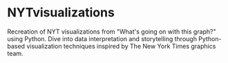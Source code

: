 # NYTvisualizations
Recreation of NYT visualizations from "What's going on with this graph?" using Python. Dive into data interpretation and storytelling through Python-based visualization techniques inspired by The New York Times graphics team.
